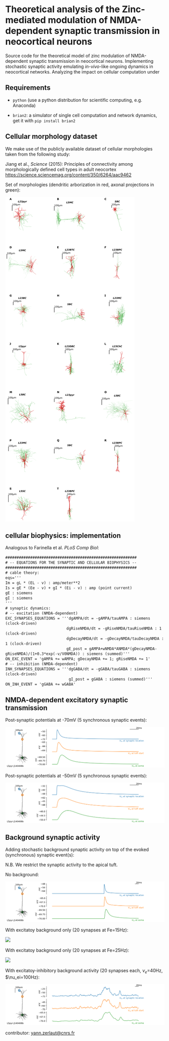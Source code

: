 # Theoretical analysis of the Zinc-mediated modulation of NMDA-dependent synaptic transmission in neocortical neurons

Source code for the theoretical model of zinc modulation of NMDA-dependent synaptic transmission in neocortical neurons. Implementing stochastic synaptic activity emulating _in-vivo_-like ongoing dynamics in neocortical networks. Analyzing the impact on cellular computation under 

## Requirements

- `python` (use a python distribution for scientific computing, e.g. Anaconda)

- `brian2`: a simulator of single cell computation and network dynamics, get it with `pip install brian2`

## Cellular morphology dataset

We make use of the publicly available dataset of cellular morphologies taken from the following study:

Jiang et al., _Science_ (2015): Principles of connectivity among morphologically defined cell types in adult neocortex https://science.sciencemag.org/content/350/6264/aac9462

Set of morphologies (dendritic arborization in red, axonal projections in green):

![](figures/all_cells.png)

## cellular biophysics: implementation

Analogous to Farinella et al. _PLoS Comp Biol_:

```
##########################################################
# -- EQUATIONS FOR THE SYNAPTIC AND CELLULAR BIOPHYSICS --
##########################################################
# cable theory:
eqs='''
Im = gL * (EL - v) : amp/meter**2
Is = gE * (Ee - v) + gI * (Ei - v) : amp (point current)
gE : siemens
gI : siemens
'''
# synaptic dynamics:
# -- excitation (NMDA-dependent)
EXC_SYNAPSES_EQUATIONS = '''dgAMPA/dt = -gAMPA/tauAMPA : siemens (clock-driven)
                           dgRiseNMDA/dt = -gRiseNMDA/tauRiseNMDA : 1 (clock-driven)
                           dgDecayNMDA/dt = -gDecayNMDA/tauDecayNMDA : 1 (clock-driven)
                           gE_post = gAMPA+wNMDA*ANMDA*(gDecayNMDA-gRiseNMDA)/(1+0.3*exp(-v/V0NMDA)) : siemens (summed)''' 
ON_EXC_EVENT = 'gAMPA += wAMPA; gDecayNMDA += 1; gRiseNMDA += 1'
# -- inhibition (NMDA-dependent)
INH_SYNAPSES_EQUATIONS = '''dgGABA/dt = -gGABA/tauGABA : siemens (clock-driven)
                            gI_post = gGABA : siemens (summed)''' 
ON_INH_EVENT = 'gGABA += wGABA'
```

## NMDA-dependent excitatory synaptic transmission

Post-synaptic potentials at -70mV (5 synchronous synaptic events):

![](figures/PSP_at_rest.png)

Post-synaptic potentials at -50mV (5 synchronous synaptic events):

![](figures/PSP_at_depol_level.png)

## Background synaptic activity

Adding stochastic background synaptic activity on top of the evoked (synchronous) synaptic event(s):

N.B. We restrict the synaptic activity to the apical tuft.

No background:

![](figures/no_bg.png)

With excitatoy background only (20 synapses at Fe=15Hz):

![](figures/with_exc_bg_10.png)

With excitatoy background only (20 synapses at Fe=25Hz):

![](figures/with_exc_bg_40.png)

With excitatoy-inhibitory background activity (20 synapses each, $\nu_e$=40Hz, $\nu_ei=100Hz):

![](figures/with_bg_40_100.png)

contributor:  yann.zerlaut@cnrs.fr
